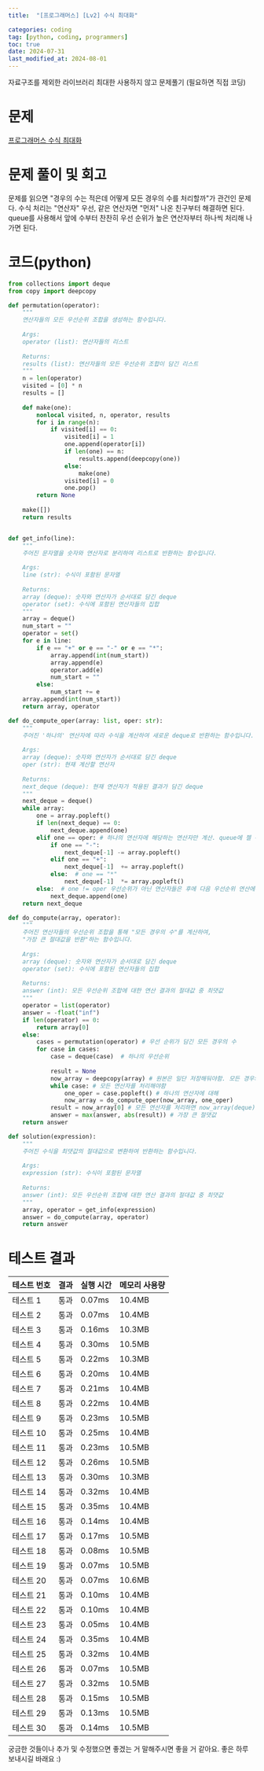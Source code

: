 ```yaml
---
title:  "[프로그래머스] [Lv2] 수식 최대화" 

categories: coding
tag: [python, coding, programmers]
toc: true
date: 2024-07-31
last_modified_at: 2024-08-01
---
```


자료구조를 제외한 라이브러리 최대한 사용하지 않고 문제풀기 (필요하면 직접 코딩)

# 문제
[프로그래머스 수식 최대화](https://school.programmers.co.kr/learn/courses/30/lessons/67257#)

# 문제 풀이 및 회고
문제를 읽으면 "경우의 수는 적은데 어떻게 모든 경우의 수를 처리할까"가 관건인 문제다. 수식 처리는 "연산자" 우선, 같은 연산자면 "먼저" 나온 친구부터 해결하면 된다. queue를 사용해서 앞에 수부터 찬찬히 우선 순위가 높은 연산자부터 하나씩 처리해 나가면 된다.

# 코드(python)

```python
from collections import deque
from copy import deepcopy

def permutation(operator):
    """
    연산자들의 모든 우선순위 조합을 생성하는 함수입니다.
    
    Args:
    operator (list): 연산자들의 리스트
    
    Returns:
    results (list): 연산자들의 모든 우선순위 조합이 담긴 리스트
    """
    n = len(operator)
    visited = [0] * n
    results = []
    
    def make(one):
        nonlocal visited, n, operator, results
        for i in range(n):
            if visited[i] == 0:
                visited[i] = 1
                one.append(operator[i])
                if len(one) == n:
                    results.append(deepcopy(one))
                else:
                    make(one)
                visited[i] = 0
                one.pop()
        return None
    
    make([])
    return results


def get_info(line):
    """
    주어진 문자열을 숫자와 연산자로 분리하여 리스트로 반환하는 함수입니다.
    
    Args:
    line (str): 수식이 포함된 문자열
    
    Returns:
    array (deque): 숫자와 연산자가 순서대로 담긴 deque
    operator (set): 수식에 포함된 연산자들의 집합
    """
    array = deque()
    num_start = ""
    operator = set()
    for e in line:
        if e == "+" or e == "-" or e == "*":
            array.append(int(num_start))
            array.append(e)
            operator.add(e)
            num_start = ""
        else:
            num_start += e
    array.append(int(num_start))
    return array, operator

def do_compute_oper(array: list, oper: str):
    """
    주어진 '하나의' 연산자에 따라 수식을 계산하여 새로운 deque로 반환하는 함수입니다.
    
    Args:
    array (deque): 숫자와 연산자가 순서대로 담긴 deque
    oper (str): 현재 계산할 연산자
    
    Returns:
    next_deque (deque): 현재 연산자가 적용된 결과가 담긴 deque
    """
    next_deque = deque()
    while array:
        one = array.popleft()
        if len(next_deque) == 0:
            next_deque.append(one)
        elif one == oper: # 하나의 연산자에 해당하는 연산자만 계산. queue에 젤 위에 것과 같이 연산하면됨
            if one == "-":
                next_deque[-1] -= array.popleft()
            elif one == "+":
                next_deque[-1]  += array.popleft()
            else:  # one == "*"
                next_deque[-1]  *= array.popleft()
        else:  # one != oper 우선순위가 아닌 연산자들은 후에 다음 우선순위 연산에 써야함
            next_deque.append(one)
    return next_deque

def do_compute(array, operator):
    """
    주어진 연산자들의 우선순위 조합을 통해 "모든 경우의 수"를 계산하여,
    "가장 큰 절대값을 반환"하는 함수입니다.
    
    Args:
    array (deque): 숫자와 연산자가 순서대로 담긴 deque
    operator (set): 수식에 포함된 연산자들의 집합
    
    Returns:
    answer (int): 모든 우선순위 조합에 대한 연산 결과의 절대값 중 최댓값
    """
    operator = list(operator)
    answer = -float("inf")
    if len(operator) == 0:
        return array[0]
    else:
        cases = permutation(operator) # 우선 순위가 담긴 모든 경우의 수 
        for case in cases:
            case = deque(case)  # 하나의 우선순위
            
            result = None
            now_array = deepcopy(array) # 원본은 일단 저장해둬야함. 모든 경우의 수에 비교해줘야하기 때문에
            while case: # 모든 연산자를 처리해야함
                one_oper = case.popleft() # 하나의 연산자에 대해
                now_array = do_compute_oper(now_array, one_oper)
            result = now_array[0] # 모든 연산자를 처리하면 now_array(deque)에 하나의 숫자만 담김 = 해당 경우의 최종값
            answer = max(answer, abs(result)) # 가장 큰 절댓값
    return answer

def solution(expression):
    """
    주어진 수식을 최댓값의 절대값으로 변환하여 반환하는 함수입니다.
    
    Args:
    expression (str): 수식이 포함된 문자열
    
    Returns:
    answer (int): 모든 우선순위 조합에 대한 연산 결과의 절대값 중 최댓값
    """
    array, operator = get_info(expression)    
    answer = do_compute(array, operator)
    return answer

```


# 테스트 결과


| 테스트 번호 | 결과 | 실행 시간 | 메모리 사용량 |
|-------------|------|-----------|---------------|
| 테스트 1    | 통과 | 0.07ms    | 10.4MB        |
| 테스트 2    | 통과 | 0.07ms    | 10.4MB        |
| 테스트 3    | 통과 | 0.16ms    | 10.3MB        |
| 테스트 4    | 통과 | 0.30ms    | 10.5MB        |
| 테스트 5    | 통과 | 0.22ms    | 10.3MB        |
| 테스트 6    | 통과 | 0.20ms    | 10.4MB        |
| 테스트 7    | 통과 | 0.21ms    | 10.4MB        |
| 테스트 8    | 통과 | 0.22ms    | 10.4MB        |
| 테스트 9    | 통과 | 0.23ms    | 10.5MB        |
| 테스트 10   | 통과 | 0.25ms    | 10.4MB        |
| 테스트 11   | 통과 | 0.23ms    | 10.5MB        |
| 테스트 12   | 통과 | 0.26ms    | 10.5MB        |
| 테스트 13   | 통과 | 0.30ms    | 10.3MB        |
| 테스트 14   | 통과 | 0.32ms    | 10.4MB        |
| 테스트 15   | 통과 | 0.35ms    | 10.4MB        |
| 테스트 16   | 통과 | 0.14ms    | 10.4MB        |
| 테스트 17   | 통과 | 0.17ms    | 10.5MB        |
| 테스트 18   | 통과 | 0.08ms    | 10.5MB        |
| 테스트 19   | 통과 | 0.07ms    | 10.5MB        |
| 테스트 20   | 통과 | 0.07ms    | 10.6MB        |
| 테스트 21   | 통과 | 0.10ms    | 10.4MB        |
| 테스트 22   | 통과 | 0.10ms    | 10.4MB        |
| 테스트 23   | 통과 | 0.05ms    | 10.4MB        |
| 테스트 24   | 통과 | 0.35ms    | 10.4MB        |
| 테스트 25   | 통과 | 0.32ms    | 10.4MB        |
| 테스트 26   | 통과 | 0.07ms    | 10.5MB        |
| 테스트 27   | 통과 | 0.32ms    | 10.5MB        |
| 테스트 28   | 통과 | 0.15ms    | 10.5MB        |
| 테스트 29   | 통과 | 0.13ms    | 10.5MB        |
| 테스트 30   | 통과 | 0.14ms    | 10.5MB        |


궁금한 것들이나 추가 및 수정했으면 좋겠는 거 말해주시면 좋을 거 같아요.
좋은 하루 보내시길 바래요 :)